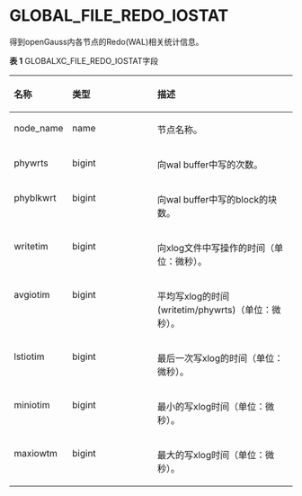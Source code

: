 # GLOBAL\_FILE\_REDO\_IOSTAT<a name="ZH-CN_TOPIC_0245374675"></a>

得到openGauss内各节点的Redo\(WAL\)相关统计信息。

**表 1**  GLOBALXC\_FILE\_REDO\_IOSTAT字段

<a name="zh-cn_topic_0237122571_table565454216136"></a>
<table><thead align="left"><tr id="zh-cn_topic_0237122571_row17754194211313"><th class="cellrowborder" valign="top" width="17.27%" id="mcps1.2.4.1.1"><p id="zh-cn_topic_0237122571_p675412429138"><a name="zh-cn_topic_0237122571_p675412429138"></a><a name="zh-cn_topic_0237122571_p675412429138"></a><strong id="zh-cn_topic_0237122571_b775411426135"><a name="zh-cn_topic_0237122571_b775411426135"></a><a name="zh-cn_topic_0237122571_b775411426135"></a>名称</strong></p>
</th>
<th class="cellrowborder" valign="top" width="31.71%" id="mcps1.2.4.1.2"><p id="zh-cn_topic_0237122571_p1075414420133"><a name="zh-cn_topic_0237122571_p1075414420133"></a><a name="zh-cn_topic_0237122571_p1075414420133"></a><strong id="zh-cn_topic_0237122571_b8754194241312"><a name="zh-cn_topic_0237122571_b8754194241312"></a><a name="zh-cn_topic_0237122571_b8754194241312"></a>类型</strong></p>
</th>
<th class="cellrowborder" valign="top" width="51.019999999999996%" id="mcps1.2.4.1.3"><p id="zh-cn_topic_0237122571_p275416428136"><a name="zh-cn_topic_0237122571_p275416428136"></a><a name="zh-cn_topic_0237122571_p275416428136"></a><strong id="zh-cn_topic_0237122571_b197551428137"><a name="zh-cn_topic_0237122571_b197551428137"></a><a name="zh-cn_topic_0237122571_b197551428137"></a>描述</strong></p>
</th>
</tr>
</thead>
<tbody><tr id="zh-cn_topic_0237122571_row4755114271312"><td class="cellrowborder" valign="top" width="17.27%" headers="mcps1.2.4.1.1 "><p id="zh-cn_topic_0237122571_p13755144218138"><a name="zh-cn_topic_0237122571_p13755144218138"></a><a name="zh-cn_topic_0237122571_p13755144218138"></a>node_name</p>
</td>
<td class="cellrowborder" valign="top" width="31.71%" headers="mcps1.2.4.1.2 "><p id="zh-cn_topic_0237122571_p1175534212138"><a name="zh-cn_topic_0237122571_p1175534212138"></a><a name="zh-cn_topic_0237122571_p1175534212138"></a>name</p>
</td>
<td class="cellrowborder" valign="top" width="51.019999999999996%" headers="mcps1.2.4.1.3 "><p id="zh-cn_topic_0237122571_p875584231315"><a name="zh-cn_topic_0237122571_p875584231315"></a><a name="zh-cn_topic_0237122571_p875584231315"></a>节点名称。</p>
</td>
</tr>
<tr id="zh-cn_topic_0237122571_row775664271313"><td class="cellrowborder" valign="top" width="17.27%" headers="mcps1.2.4.1.1 "><p id="zh-cn_topic_0237122571_p1375664220131"><a name="zh-cn_topic_0237122571_p1375664220131"></a><a name="zh-cn_topic_0237122571_p1375664220131"></a>phywrts</p>
</td>
<td class="cellrowborder" valign="top" width="31.71%" headers="mcps1.2.4.1.2 "><p id="zh-cn_topic_0237122571_p187571042131312"><a name="zh-cn_topic_0237122571_p187571042131312"></a><a name="zh-cn_topic_0237122571_p187571042131312"></a>bigint</p>
</td>
<td class="cellrowborder" valign="top" width="51.019999999999996%" headers="mcps1.2.4.1.3 "><p id="zh-cn_topic_0237122571_p2757184291317"><a name="zh-cn_topic_0237122571_p2757184291317"></a><a name="zh-cn_topic_0237122571_p2757184291317"></a>向wal buffer中写的次数。</p>
</td>
</tr>
<tr id="zh-cn_topic_0237122571_row9757144201317"><td class="cellrowborder" valign="top" width="17.27%" headers="mcps1.2.4.1.1 "><p id="zh-cn_topic_0237122571_p77575422136"><a name="zh-cn_topic_0237122571_p77575422136"></a><a name="zh-cn_topic_0237122571_p77575422136"></a>phyblkwrt</p>
</td>
<td class="cellrowborder" valign="top" width="31.71%" headers="mcps1.2.4.1.2 "><p id="zh-cn_topic_0237122571_p147571342141313"><a name="zh-cn_topic_0237122571_p147571342141313"></a><a name="zh-cn_topic_0237122571_p147571342141313"></a>bigint</p>
</td>
<td class="cellrowborder" valign="top" width="51.019999999999996%" headers="mcps1.2.4.1.3 "><p id="zh-cn_topic_0237122571_p187572428133"><a name="zh-cn_topic_0237122571_p187572428133"></a><a name="zh-cn_topic_0237122571_p187572428133"></a>向wal buffer中写的block的块数。</p>
</td>
</tr>
<tr id="zh-cn_topic_0237122571_row12758174291316"><td class="cellrowborder" valign="top" width="17.27%" headers="mcps1.2.4.1.1 "><p id="zh-cn_topic_0237122571_p3758742151319"><a name="zh-cn_topic_0237122571_p3758742151319"></a><a name="zh-cn_topic_0237122571_p3758742151319"></a>writetim</p>
</td>
<td class="cellrowborder" valign="top" width="31.71%" headers="mcps1.2.4.1.2 "><p id="zh-cn_topic_0237122571_p207581042131314"><a name="zh-cn_topic_0237122571_p207581042131314"></a><a name="zh-cn_topic_0237122571_p207581042131314"></a>bigint</p>
</td>
<td class="cellrowborder" valign="top" width="51.019999999999996%" headers="mcps1.2.4.1.3 "><p id="zh-cn_topic_0237122571_p167580429137"><a name="zh-cn_topic_0237122571_p167580429137"></a><a name="zh-cn_topic_0237122571_p167580429137"></a>向xlog文件中写操作的时间（单位：微秒）。</p>
</td>
</tr>
<tr id="zh-cn_topic_0237122571_row975814426133"><td class="cellrowborder" valign="top" width="17.27%" headers="mcps1.2.4.1.1 "><p id="zh-cn_topic_0237122571_p5758164215137"><a name="zh-cn_topic_0237122571_p5758164215137"></a><a name="zh-cn_topic_0237122571_p5758164215137"></a>avgiotim</p>
</td>
<td class="cellrowborder" valign="top" width="31.71%" headers="mcps1.2.4.1.2 "><p id="zh-cn_topic_0237122571_p97581942111311"><a name="zh-cn_topic_0237122571_p97581942111311"></a><a name="zh-cn_topic_0237122571_p97581942111311"></a>bigint</p>
</td>
<td class="cellrowborder" valign="top" width="51.019999999999996%" headers="mcps1.2.4.1.3 "><p id="zh-cn_topic_0237122571_p1675854216131"><a name="zh-cn_topic_0237122571_p1675854216131"></a><a name="zh-cn_topic_0237122571_p1675854216131"></a>平均写xlog的时间(writetim/phywrts)（单位：微秒）。</p>
</td>
</tr>
<tr id="zh-cn_topic_0237122571_row10758124251314"><td class="cellrowborder" valign="top" width="17.27%" headers="mcps1.2.4.1.1 "><p id="zh-cn_topic_0237122571_p27581442181313"><a name="zh-cn_topic_0237122571_p27581442181313"></a><a name="zh-cn_topic_0237122571_p27581442181313"></a>lstiotim</p>
</td>
<td class="cellrowborder" valign="top" width="31.71%" headers="mcps1.2.4.1.2 "><p id="zh-cn_topic_0237122571_p187591942161315"><a name="zh-cn_topic_0237122571_p187591942161315"></a><a name="zh-cn_topic_0237122571_p187591942161315"></a>bigint</p>
</td>
<td class="cellrowborder" valign="top" width="51.019999999999996%" headers="mcps1.2.4.1.3 "><p id="zh-cn_topic_0237122571_p147599429135"><a name="zh-cn_topic_0237122571_p147599429135"></a><a name="zh-cn_topic_0237122571_p147599429135"></a>最后一次写xlog的时间（单位：微秒）。</p>
</td>
</tr>
<tr id="zh-cn_topic_0237122571_row1775918428134"><td class="cellrowborder" valign="top" width="17.27%" headers="mcps1.2.4.1.1 "><p id="zh-cn_topic_0237122571_p97594422138"><a name="zh-cn_topic_0237122571_p97594422138"></a><a name="zh-cn_topic_0237122571_p97594422138"></a>miniotim</p>
</td>
<td class="cellrowborder" valign="top" width="31.71%" headers="mcps1.2.4.1.2 "><p id="zh-cn_topic_0237122571_p1675944210133"><a name="zh-cn_topic_0237122571_p1675944210133"></a><a name="zh-cn_topic_0237122571_p1675944210133"></a>bigint</p>
</td>
<td class="cellrowborder" valign="top" width="51.019999999999996%" headers="mcps1.2.4.1.3 "><p id="zh-cn_topic_0237122571_p6759134210137"><a name="zh-cn_topic_0237122571_p6759134210137"></a><a name="zh-cn_topic_0237122571_p6759134210137"></a>最小的写xlog时间（单位：微秒）。</p>
</td>
</tr>
<tr id="zh-cn_topic_0237122571_row177591942181312"><td class="cellrowborder" valign="top" width="17.27%" headers="mcps1.2.4.1.1 "><p id="zh-cn_topic_0237122571_p575910425136"><a name="zh-cn_topic_0237122571_p575910425136"></a><a name="zh-cn_topic_0237122571_p575910425136"></a>maxiowtm</p>
</td>
<td class="cellrowborder" valign="top" width="31.71%" headers="mcps1.2.4.1.2 "><p id="zh-cn_topic_0237122571_p975974271316"><a name="zh-cn_topic_0237122571_p975974271316"></a><a name="zh-cn_topic_0237122571_p975974271316"></a>bigint</p>
</td>
<td class="cellrowborder" valign="top" width="51.019999999999996%" headers="mcps1.2.4.1.3 "><p id="zh-cn_topic_0237122571_p4759242171310"><a name="zh-cn_topic_0237122571_p4759242171310"></a><a name="zh-cn_topic_0237122571_p4759242171310"></a>最大的写xlog时间（单位：微秒）。</p>
</td>
</tr>
</tbody>
</table>


